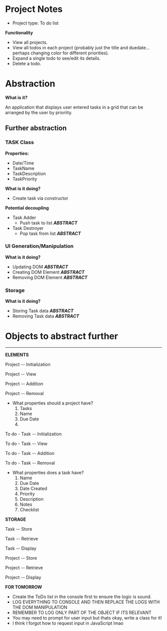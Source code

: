 # Project Notes

- Project type: To do list

**Functionality**
- View all projects.
- View all todos in each project (probably just the title and duedate… perhaps changing color for different priorities).
- Expand a single todo to see/edit its details.
- Delete a todo.



# Abstraction

**What is it?**

An application that displays user entered tasks in a grid that can be arranged by the user by prioriity.

## Further abstraction

### TASK Class
**Properties:**
- Date/Time
- TaskName
- TaskDescription
- TaskPriority

**What is it doing?**
- Create task via constructor

**Potential decoupling**

- Task Adder
  - Push task to list  ***ABSTRACT***
- Task Destroyer
  - Pop task from list ***ABSTRACT***


### UI Generation/Manipulation
**What is it doing?**
- Updating DOM         ***ABSTRACT***
- Creating DOM Element ***ABSTRACT***
- Removing DOM Element ***ABSTRACT***

### Storage
**What is it doing?**
- Storing Task data    ***ABSTRACT***
- Removing Task data   ***ABSTRACT***



# Objects to abstract further
---

**ELEMENTS**

Project                 -- Initialization

Project                 -- View

Project                 -- Addition

Project                 -- Removal

- What properties should a project have?
  1. Tasks
  2. Name
  3. Due Date
  4. 



To do - Task            -- Initialization

To do - Task            -- View

To do - Task            -- Addition

To do - Task            -- Removal

- What properties does a task have?
  1. Name
  2. Due Date
  3. Date Created
  4. Priority
  5. Description
  6. Notes
  7. Checklist

**STORAGE**

Task                    -- Store 

Task                    -- Retrieve 

Task                    -- Display

Project                 -- Store

Project                 -- Retrieve

Project                 -- Display





**FOR TOMORROW**
- Create the ToDo list in the console first to ensure the logic is sound.
- LOG EVERYTHING TO CONSOLE AND THEN REPLACE THE LOGS WITH THE DOM MANIPULATION
- REMEMBER TO LOG ONLY PART OF THE OBJECT IF ITS RELEVANT
- You may need to prompt for user input but thats okay, write a class for it!
- I think I forgot how to request input in JavaScript lmao